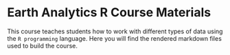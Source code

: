 # Earth Analytics R Course Materials

This course  teaches students how to work with different types of data using the
`R programming` language. Here you will find the rendered markdown files used
to build the course.
